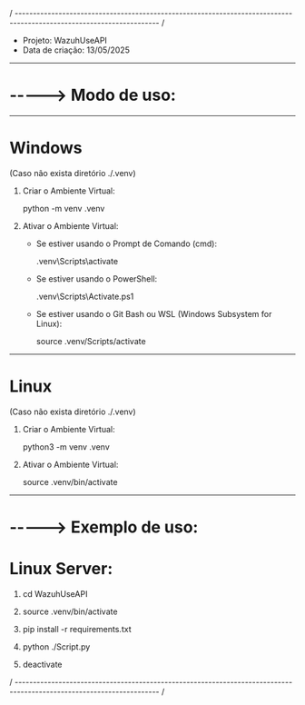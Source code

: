 / --------------------------------------------------------------------------------------------------------------------- /

- Projeto: WazuhUseAPI
- Data de criação: 13/05/2025

---

# -----> Modo de uso:

---

# Windows

(Caso não exista diretório ./.venv)
1. Criar o Ambiente Virtual:

   python -m venv .venv


2. Ativar o Ambiente Virtual:
   - Se estiver usando o Prompt de Comando (cmd):

     .venv\Scripts\activate

   - Se estiver usando o PowerShell:

     .venv\Scripts\Activate.ps1

   - Se estiver usando o Git Bash ou WSL (Windows Subsystem for Linux):

     source .venv/Scripts/activate

---

# Linux

(Caso não exista diretório ./.venv)
1. Criar o Ambiente Virtual:

   python3 -m venv .venv


2. Ativar o Ambiente Virtual:

   source .venv/bin/activate

---

# -----> Exemplo de uso:

# Linux Server:

   1. cd WazuhUseAPI

   1. source .venv/bin/activate

   3. pip install -r requirements.txt

   4. python ./Script.py

   5. deactivate

/ --------------------------------------------------------------------------------------------------------------------- /

